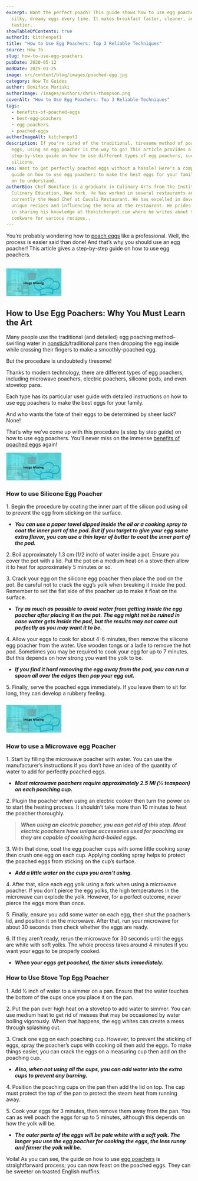 ```yaml
---
excerpt: Want the perfect poach? This guide shows how to use egg poachers for
  silky, dreamy eggs every time. It makes breakfast faster, cleaner, and
  tastier.
showTableOfContents: true
authorId: kitchenpot1
title: "How to Use Egg Poachers: Top 3 Reliable Techniques"
source: How To
slug: how-to-use-egg-poachers
pubDate: 2020-05-12
modDate: 2025-01-25
image: src/content/blog/images/poached-egg.jpg
category: How To Guides
author: Boniface Muriuki
authorImage: /images/authors/chris-thompson.png
coverAlt: "How to Use Egg Poachers: Top 3 Reliable Techniques"
tags:
  - benefits-of-poached-eggs
  - best-egg-poachers
  - egg-poachers
  - poached-eggs
authorImageAlt: kitchenpot1
description: If you're tired of the traditional, tiresome method of poaching
  eggs, using an egg poacher is the way to go! This article provides a
  step-by-step guide on how to use different types of egg poachers, such as
  silicone,
seo: Want to get perfectly poached eggs without a hassle? Here's a comprehensive
  guide on how to use egg poachers to make the best eggs for your family! Read
  on to understand.
authorBio: Chef Boniface is a graduate in Culinary Arts from the Institute of
  Culinary Education, New York. He has worked in several restaurants and is
  currently the Head Chef at Cavali Restaurant. He has excelled in developing
  unique recipes and influencing the menu at the restaurant. He prides himself
  in sharing his knowledge at thekitchenpot.com where he writes about the best
  cookware for various recipes..
---
```


You’re probably wondering how to [poach eggs](https://en.wikipedia.org/wiki/Poached_egg) like a professional. Well, the process is easier said than done! And that’s why you should use an egg poacher! This article gives a step-by-step guide on how to use egg poachers. 

## ![How to use egg poachers](images/portablegasgrill.jpg)

## **How to Use Egg Poachers: Why You Must Learn the Art**

Many people use the traditional (and detailed) egg poaching method– swirling water in [nonstick](https://thekitchenpot.com/blog/best-nonstick-pans-with-buying-guide//)/traditional pans then dropping the egg inside while crossing their fingers to make a smoothly-poached egg. 

But the procedure is undoubtedly tiresome!

Thanks to modern technology, there are different types of egg poachers, including microwave poachers, electric poachers, silicone pods, and even stovetop pans. 

Each type has its particular user guide with detailed instructions on how to use egg poachers to make the best eggs for your family.

And who wants the fate of their eggs to be determined by sheer luck? None! 

That’s why we’ve come up with this procedure (a step by step guide) on how to use egg poachers. You’ll never miss on the immense [benefits of poached eggs](https://www.healthline.com/nutrition/10-proven-health-benefits-of-eggs) again!

![How to use egg poachers](images/portablegasgrill.jpg)

### **How to use Silicone Egg Poacher** 

1\. Begin the procedure by coating the inner part of the silicon pod using oil to prevent the egg from sticking on the surface.

-   ***You can use a paper towel dipped inside the oil or a cooking spray to coat the inner part of the pod. But if you target to give your egg some extra flavor, you can use a thin layer of butter to coat the inner part of the pod.***

2\. Boil approximately 1.3 cm (1/2 inch) of water inside a pot. Ensure you cover the pot with a lid. Put the pot on a medium heat on a stove then allow it to heat for approximately 5 minutes or so.

3\. Crack your egg on the silicone egg poacher then place the pod on the pot. Be careful not to crack the egg’s yolk when breaking it inside the pod. Remember to set the flat side of the poacher up to make it float on the surface.

-   ***Try as much as possible to avoid water from getting inside the egg poacher after placing it on the pot. The egg might not be ruined in case water gets inside the pod, but the results may not come out perfectly as you may want it to be.***

4\. Allow your eggs to cook for about 4-6 minutes, then remove the silicone egg poacher from the water. Use wooden tongs or a ladle to remove the hot pod. Sometimes you may be required to cook your egg for up to 7 minutes. But this depends on how strong you want the yolk to be.

-   ***If you find it hard removing the egg away from the pod, you can run a spoon all over the edges then pop your egg out.***

5\. Finally, serve the poached eggs immediately. If you leave them to sit for long, they can develop a rubbery feeling.

### ![How to use egg poachers](images/portablegasgrill.jpg)

### **How to use a Microwave egg Poacher** 

1\. Start by filling the microwave poacher with water. You can use the manufacturer’s instructions if you don’t have an idea of the quantity of water to add for perfectly poached eggs.

-   ***Most microwave poachers require approximately 2.5 Ml (1⁄2 teaspoon) on each poaching cup.***

2\. Plugin the poacher when using an electric cooker then turn the power on to start the heating process. It shouldn’t take more than 10 minutes to heat the poacher thoroughly.

> ***When using an electric poacher, you can get rid of this step. Most electric poachers have unique accessories used for poaching as they are capable of cooking hard-boiled eggs.***

3\. With that done, coat the egg poacher cups with some little cooking spray then crush one egg on each cup. Applying cooking spray helps to protect the poached eggs from sticking on the cup’s surface.

-   ***Add a little water on the cups you aren’t using.***

4\. After that, slice each egg yolk using a fork when using a microwave poacher. If you don’t pierce the egg yolks, the high temperatures in the microwave can explode the yolk. However, for a perfect outcome, never pierce the eggs more than once.

5\. Finally, ensure you add some water on each egg, then shut the poacher’s lid, and position it on the microwave. After that, run your microwave for about 30 seconds then check whether the eggs are ready.

6\. If they aren’t ready, rerun the microwave for 30 seconds until the eggs are white with soft yolks. The whole process takes around 4 minutes if you want your eggs to be properly cooked.

-   ***When your eggs get poached, the timer shuts immediately.***

### **How to Use Stove Top Egg Poacher** 

1\. Add 1⁄2 inch of water to a simmer on a pan. Ensure that the water touches the bottom of the cups once you place it on the pan.

2\. Put the pan over high heat on a stovetop to add water to simmer. You can use medium heat to get rid of messes that may be occasioned by water boiling vigorously. When that happens, the egg whites can create a mess through splashing out.

3\. Crack one egg on each poaching cup. However, to prevent the sticking of eggs, spray the poacher’s cups with cooking oil then add the eggs. To make things easier, you can crack the eggs on a measuring cup then add on the poaching cup.

-   ***Also, when not using all the cups, you can add water into the extra cups to prevent any burning.***

4\. Position the poaching cups on the pan then add the lid on top. The cap must protect the top of the pan to protect the steam heat from running away.

5\. Cook your eggs for 3 minutes, then remove them away from the pan. You can as well poach the eggs for up to 5 minutes, although this depends on how the yolk will be.

-   ***The outer parts of the eggs will be pale white with a soft yolk. The longer you use the egg poacher for cooking the eggs, the less runny and firmer the yolk will be.***

Voila! As you can see, the guide on how to use [egg poachers](https://www.recipetips.com/glossary-term/t--36255/egg-poacher.asp) is straightforward process; you can now feast on the poached eggs. They can be sweeter on toasted English muffins.
